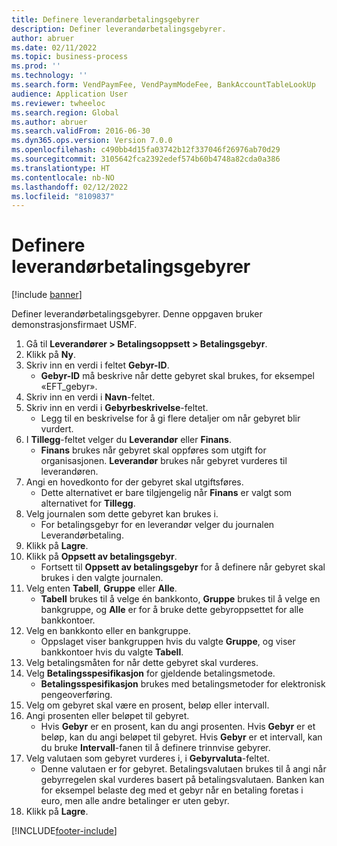 ```yaml
---
title: Definere leverandørbetalingsgebyrer
description: Definer leverandørbetalingsgebyrer.
author: abruer
ms.date: 02/11/2022
ms.topic: business-process
ms.prod: ''
ms.technology: ''
ms.search.form: VendPaymFee, VendPaymModeFee, BankAccountTableLookUp
audience: Application User
ms.reviewer: twheeloc
ms.search.region: Global
ms.author: abruer
ms.search.validFrom: 2016-06-30
ms.dyn365.ops.version: Version 7.0.0
ms.openlocfilehash: c490bb4d15fa03742b12f337046f26976ab70d29
ms.sourcegitcommit: 3105642fca2392edef574b60b4748a82cda0a386
ms.translationtype: HT
ms.contentlocale: nb-NO
ms.lasthandoff: 02/12/2022
ms.locfileid: "8109837"
---
```

# <a name="define-vendor-payment-fees"></a>Definere leverandørbetalingsgebyrer

[!include [banner](../../includes/banner.md)]

Definer leverandørbetalingsgebyrer. Denne oppgaven bruker demonstrasjonsfirmaet USMF.

1. Gå til **Leverandører > Betalingsoppsett > Betalingsgebyr**.
2. Klikk på **Ny**.
3. Skriv inn en verdi i feltet **Gebyr-ID**.
    * **Gebyr-ID** må beskrive når dette gebyret skal brukes, for eksempel «EFT_gebyr».  
4. Skriv inn en verdi i **Navn**-feltet.
5. Skriv inn en verdi i **Gebyrbeskrivelse**-feltet.
    * Legg til en beskrivelse for å gi flere detaljer om når gebyret blir vurdert.  
6. I **Tillegg**-feltet velger du **Leverandør** eller **Finans**.
    * **Finans** brukes når gebyret skal oppføres som utgift for organisasjonen. **Leverandør** brukes når gebyret vurderes til leverandøren.  
7. Angi en hovedkonto for der gebyret skal utgiftsføres.
    * Dette alternativet er bare tilgjengelig når **Finans** er valgt som alternativet for **Tillegg**.  
8. Velg journalen som dette gebyret kan brukes i. 
    * For betalingsgebyr for en leverandør velger du journalen Leverandørbetaling.  
9. Klikk på **Lagre**.
10. Klikk på **Oppsett av betalingsgebyr**.
    * Fortsett til **Oppsett av betalingsgebyr** for å definere når gebyret skal brukes i den valgte journalen.  
11. Velg enten **Tabell**, **Gruppe** eller **Alle**.
    * **Tabell** brukes til å velge én bankkonto, **Gruppe** brukes til å velge en bankgruppe, og **Alle** er for å bruke dette gebyroppsettet for alle bankkontoer.  
12. Velg en bankkonto eller en bankgruppe.
    * Oppslaget viser bankgruppen hvis du valgte **Gruppe**, og viser bankkontoer hvis du valgte **Tabell**.  
13. Velg betalingsmåten for når dette gebyret skal vurderes.
14. Velg **Betalingsspesifikasjon** for gjeldende betalingsmetode.
    * **Betalingsspesifikasjon** brukes med betalingsmetoder for elektronisk pengeoverføring.  
15. Velg om gebyret skal være en prosent, beløp eller intervall.
16. Angi prosenten eller beløpet til gebyret.
    * Hvis **Gebyr** er en prosent, kan du angi prosenten. Hvis **Gebyr** er et beløp, kan du angi beløpet til gebyret. Hvis **Gebyr** er et intervall, kan du bruke **Intervall**-fanen til å definere trinnvise gebyrer.  
17. Velg valutaen som gebyret vurderes i, i **Gebyrvaluta**-feltet.
    * Denne valutaen er for gebyret. Betalingsvalutaen brukes til å angi når gebyrregelen skal vurderes basert på betalingsvalutaen. Banken kan for eksempel belaste deg med et gebyr når en betaling foretas i euro, men alle andre betalinger er uten gebyr.  
18. Klikk på **Lagre**.



[!INCLUDE[footer-include](../../../includes/footer-banner.md)]
